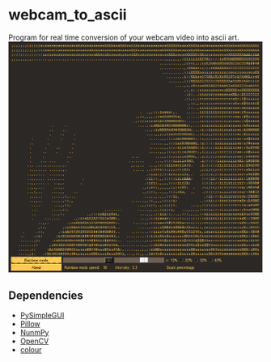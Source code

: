 # webcam_to_ascii
Program for real time conversion of your webcam video into ascii art.
![](picture.png)


## Dependencies

- [PySimpleGUI](https://pypi.org/project/PySimpleGUI/)
- [Pillow](https://pypi.org/project/Pillow/)
- [NunmPy](https://numpy.org/)
- [OpenCV](https://pypi.org/project/opencv-python/)
- [colour](https://pypi.org/project/colour/)
